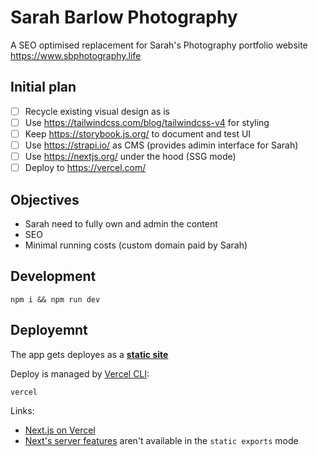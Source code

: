 # Sarah Barlow Photography

A SEO optimised replacement for Sarah's Photography portfolio website https://www.sbphotography.life

## Initial plan

- [ ] Recycle existing visual design as is
- [ ] Use https://tailwindcss.com/blog/tailwindcss-v4 for styling
- [ ] Keep https://storybook.js.org/ to document and test UI
- [ ] Use https://strapi.io/ as CMS (provides adimin interface for Sarah)
- [ ] Use https://nextjs.org/ under the hood (SSG mode)
- [ ] Deploy to https://vercel.com/

## Objectives

- Sarah need to fully own and admin the content
- SEO
- Minimal running costs (custom domain paid by Sarah)

## Development

```
npm i && npm run dev
```

## Deployemnt

The app gets deployes as a [**static site**](https://nextjs.org/docs/app/guides/static-exports)

Deploy is managed by [Vercel CLI](https://vercel.com/docs/cli?package-manager=npm):

```
vercel
```

Links:

- [Next.js on Vercel](https://vercel.com/docs/frameworks/nextjs)
- [Next's server features](https://nextjs.org/docs/app/guides/static-exports#unsupported-features) aren't available in the `static exports` mode
